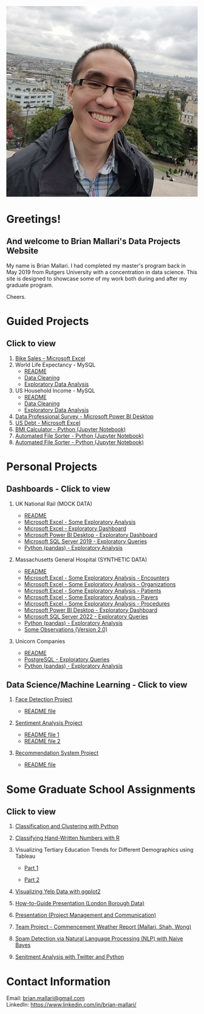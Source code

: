![image](GitHub_Profile_Pic_Sacre_Coeur_Paris_cropped.jpg)

# Greetings!
## And welcome to Brian Mallari's Data Projects Website

My name is Brian Mallari. I had completed my master's program back in May 2019 from Rutgers University with a concentration in data science.
This site is designed to showcase some of my work both during and after my graduate program. 

Cheers.

# Guided Projects
## Click to view

1. <a href = "https://github.com/brianmallari/BIke-Sales">Bike Sales - Microsoft Excel</a>
2. World Life Expectancy - MySQL
    - <a href = "https://github.com/brianmallari/World-Life-Expectancy/blob/main/README.md">README</a>
    - <a href = "https://github.com/brianmallari/World-Life-Expectancy/blob/main/World%20Life%20Expectancy%20Data%20Cleaning%20-%20Portfolio%20Version.pdf">Data Cleaning</a>
    - <a href = "https://github.com/brianmallari/World-Life-Expectancy/blob/main/World%20Life%20Expectancy%20Exploratory%20Data%20Analysis%20-%20Portfolio%20Version.pdf">Exploratory Data Analysis</a>
3. US Household Income - MySQL
    - <a href = "https://github.com/brianmallari/US-Household-Income/blob/main/README.md">README</a>
    - <a href = "https://github.com/brianmallari/US-Household-Income/blob/main/US%20Household%20Income%20Data%20Cleaning%20-%20Portfolio%20Version.pdf">Data Cleaning</a>
    - <a href = "https://github.com/brianmallari/US-Household-Income/blob/main/US%20Household%20Income%20Exploratory%20Data%20Analysis%20-%20Portfolio%20Version.pdf">Exploratory Data Analysis</a>
4. <a href = "https://github.com/brianmallari/Data-Professional-Survey">Data Professional Survey - Microsoft Power BI Desktop</a>
5. <a href = "https://github.com/brianmallari/US-Debt">US Debt - Microsoft Excel</a>
6. <a href = "https://github.com/brianmallari/BMI-Calculator/blob/main/Python%20Project%20for%20Beginners%20-%20BMI%20Calculator%20-%20Copy%20for%20Portfolio.ipynb">BMI Calculator - Python (Jupyter Notebook)</a>
7. <a href = "https://github.com/brianmallari/Automated-File-Sorter/blob/main/Python%20Projects%20for%20Beginners%20-%20Automated%20File%20Sorter%20in%20File%20Explorer%20using%20Python%20-%20Copy%20for%20Portfolio.ipynb">Automated File Sorter - Python (Jupyter Notebook)</a>
8. <a href = "https://github.com/brianmallari/Correlation-in-Python/blob/main/Correlation%20in%20Python%20-%20Copy%20for%20Portfolio.ipynb">Automated File Sorter - Python (Jupyter Notebook)</a>

# Personal Projects
## Dashboards - Click to view

1. UK National Rail (MOCK DATA)
    - <a href = "https://github.com/brianmallari/UK-National-Rail-MOCK-DATA/blob/main/README.md">README</a>
    - <a href = "https://github.com/brianmallari/UK-National-Rail-MOCK-DATA/blob/main/Brian%20Mallari%20-%20Some%20Exploratory%20Analysis%20-%20UK%20Train%20Rides%20-%20Excel%20(MOCK%20DATA).xlsx">Microsoft Excel - Some Exploratory Analysis</a>
    - <a href = "https://github.com/brianmallari/UK-National-Rail-MOCK-DATA/blob/main/Brian%20Mallari%20-%20UK%20National%20Rail%20Exploratory%20Dashboard%20-%20Excel%20(Jan%202024%20-%20April%202024%3B%20MOCK%20DATA).xlsx">Microsoft Excel - Exploratory Dashboard</a>
    - <a href = "https://github.com/brianmallari/UK-National-Rail-MOCK-DATA/blob/main/Brian%20Mallari%20-%20UK%20National%20Rail%20Exploratory%20Dashboard%20-%20Power%20BI%20Desktop%20(Jan%202024%20-%20April%202024%3B%20MOCK%20DATA).pbix">Microsoft Power BI Desktop - Exploratory Dashboard</a>
    - <a href = "https://github.com/brianmallari/UK-National-Rail-MOCK-DATA/blob/main/Brian%20Mallari%20-%20UK%20National%20Rail%20Exploratory%20Queries%20-%20Microsoft%20SQL%20Server%202019%20(Jan%202024%20-%20April%202024%3B%20MOCK%20DATA).pdf">Microsoft SQL Server 2019 - Exploratory Queries</a>
    - <a href = "https://github.com/brianmallari/UK-National-Rail-MOCK-DATA/blob/main/Brian%20Mallari%20-%20UK%20National%20Rail%20Exploratory%20Analysis%20-%20Python%20(pandas)%20(Jan%202024%20-%20April%202024%3B%20MOCK%20DATA).pdf">Python (pandas) - Exploratory Analysis</a>
    
2. Massachusetts General Hospital (SYNTHETIC DATA)
    - <a href = "https://github.com/brianmallari/Massachusetts-General-Hospital-SYNTHETIC-DATA/blob/main/README.md">README</a>
    - <a href = "https://github.com/brianmallari/Massachusetts-General-Hospital-SYNTHETIC-DATA/blob/main/Brian%20Mallari%20-%20Some%20Exploratory%20Analysis%20-%20Encounters%20-%20Excel%20(SYNTHETIC%20DATA).xlsx">Microsoft Excel - Some Exploratory Analysis - Encounters</a>
    - <a href = "https://github.com/brianmallari/Massachusetts-General-Hospital-SYNTHETIC-DATA/blob/main/Brian%20Mallari%20-%20Some%20Exploratory%20Analysis%20-%20Organizations%20-%20Excel%20(SYNTHETIC%20DATA).xlsx">Microsoft Excel - Some Exploratory Analysis - Organizations</a>
    - <a href = "https://github.com/brianmallari/Massachusetts-General-Hospital-SYNTHETIC-DATA/blob/main/Brian%20Mallari%20-%20Some%20Exploratory%20Analysis%20-%20Patients%20-%20Excel%20(SYNTHETIC%20DATA).xlsx">Microsoft Excel - Some Exploratory Analysis - Patients</a>
    - <a href = "https://github.com/brianmallari/Massachusetts-General-Hospital-SYNTHETIC-DATA/blob/main/Brian%20Mallari%20-%20Some%20Exploratory%20Analysis%20-%20Payers%20-%20Excel%20(SYNTHETIC%20DATA).xlsx">Microsoft Excel - Some Exploratory Analysis - Payers</a>
    - <a href = "https://github.com/brianmallari/Massachusetts-General-Hospital-SYNTHETIC-DATA/blob/main/Brian%20Mallari%20-%20Some%20Exploratory%20Analysis%20-%20Procedures%20-%20Excel%20(SYNTHETIC%20DATA).xlsx">Microsoft Excel - Some Exploratory Analysis - Procedures</a>
    - <a href = "https://github.com/brianmallari/Massachusetts-General-Hospital-SYNTHETIC-DATA/blob/main/Brian%20Mallari%20-%20Massachussets%20General%20Hospital%20Exploratory%20Dashboard%20-%20Power%20BI%20Desktop%20(SYNTHETIC%20DATA).pbix">Microsoft Power BI Desktop - Exploratory Dashboard</a>
    - <a href = "https://github.com/brianmallari/Massachusetts-General-Hospital-SYNTHETIC-DATA/blob/main/Brian%20Mallari%20-%20Massachusetts%20General%20Hospital%20Exploratory%20Queries%20-%20Microsoft%20SQL%20Server%202022%20(SYNTHETIC%20DATA)%20-%20Version%202.0.pdf">Microsoft SQL Server 2022 - Exploratory Queries</a>
    - <a href = "https://github.com/brianmallari/Massachusetts-General-Hospital-SYNTHETIC-DATA/blob/main/Brian%20Mallari%20-%20Massachusetts%20General%20Hospital%20Exploratory%20Analysis%20-%20Python%20(pandas)%20(SYNTHETIC%20DATA).pdf">Python (pandas) - Exploratory Analysis</a>
    - <a href = "https://github.com/brianmallari/Massachusetts-General-Hospital-SYNTHETIC-DATA/blob/main/Massachusetts%20General%20Hospital%20Project%20-%20Some%20Observations%20(Version%202.0).pdf">Some Observations (Version 2.0)</a>

3. Unicorn Companies
    - <a href = "https://github.com/brianmallari/Unicorn-Companies/blob/main/README.md">README</a>
    - <a href = "https://github.com/brianmallari/Unicorn-Companies/blob/main/Brian%20Mallari%20-%20Unicorn%20Companies%20Exploratory%20Queries%20-%20PostgreSQL%20-%20Version%202.pdf">PostgreSQL - Exploratory Queries</a>
    - <a href = "https://github.com/brianmallari/Unicorn-Companies/blob/main/Brian%20Mallari%20-%20Unicorn%20Companies%20Exploratory%20Analysis%20-%20Python%20(pandas).pdf">Python (pandas) - Exploratory Analysis</a>

## Data Science/Machine Learning - Click to view

1. <a href = "https://github.com/brianmallari/Face-Detection-Project">Face Detection Project</a> 
    - <a href = "https://github.com/brianmallari/Face-Detection-Project/blob/main/Face_Detection_README.pdf">README file</a>

2. <a href = "https://github.com/brianmallari/Sentiment-Analysis-Project">Sentiment Analysis Project</a> 
    - <a href = "https://github.com/brianmallari/Sentiment-Analysis-Project/blob/main/Sentiment_Analysis_README_1st_Half_How_to_Run_Scripts.pdf">README file 1</a>
    - <a href = "https://github.com/brianmallari/Sentiment-Analysis-Project/blob/main/Sentiment_Analysis_README_2nd_Half_Data_Analysis.pdf">README file 2</a>
    
3. <a href = "https://github.com/brianmallari/Recommendation-System">Recommendation System Project</a> 
    - <a href = "https://github.com/brianmallari/Recommendation-System/blob/main/Recommendation_System_Simple_README.pdf">README file</a>

# Some Graduate School Assignments
## Click to view

1. <a href="https://github.com/brianmallari/brian-mallari.github.io/blob/master/BrianMallari-Sample1-ClassificationAndClusteringwithPython.pdf">Classification and Clustering with Python</a>

2. <a href="https://github.com/brianmallari/brian-mallari.github.io/blob/master/BrianMallari-Sample2-ClassifyingHand-WrittenNumberswithR.pdf">Classifying Hand-Written Numbers with R</a>

3. Visualizing Tertiary Education Trends for Different Demographics using Tableau

    - <a href="https://github.com/brianmallari/brian-mallari.github.io/blob/master/BrianMallari-Sample3a-VisualizingTertiaryEducationTrendsforDifferentDemographicsusingTableau-Part1.pdf">Part 1</a>

    - <a href="https://github.com/brianmallari/brian-mallari.github.io/blob/master/BrianMallari-Sample3b-VisualizingTertiaryEducationTrendsforDifferentDemographicsusingTableau-Part2.pdf">Part 2</a>

4. <a href="https://github.com/brianmallari/brian-mallari.github.io/blob/master/BrianMallari-Sample4-VisualizingYelpDatawithggplot2.pdf">Visualizing Yelp Data with ggplot2</a>

5. <a href="https://github.com/brianmallari/brian-mallari.github.io/blob/master/BrianMallari-Sample5-HowtoGuide-LondonBoroughData.pdf">How-to-Guide Presentation (London Borough Data)</a>

6. <a href="https://github.com/brianmallari/brian-mallari.github.io/blob/master/BrianMallari-Sample6-Presentation-ProjectManagementandCommunication.pdf">Presentation (Project Management and Communication)</a>

7. <a href="https://github.com/brianmallari/brian-mallari.github.io/blob/master/BrianMallari-Sample7-TeamProject-CommencementWeatherReport-MallariShahWong.pdf">Team Project - Commencement Weather Report (Mallari, Shah, Wong)</a>

8. <a href="https://github.com/brianmallari/brian-mallari.github.io/blob/master/BrianMallari-Sample8-NLPwithNaiveBayes.pdf">Spam Detection via Natural Language Processing (NLP) with Naive Bayes</a>

9. <a href="https://github.com/brianmallari/brian-mallari.github.io/blob/master/BrianMallari-Sample9-SentimentAnalysisUsingTwitterandPython.pdf">Senitment Analysis with Twitter and Python</a>

# Contact Information
Email: brian.mallari@gmail.com
<br>
LinkedIn: <a href="https://www.linkedin.com/in/brian-mallari/">https://www.linkedin.com/in/brian-mallari/</a>
